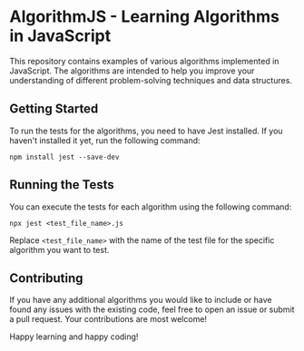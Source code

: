# AlgorithmJS - Learning Algorithms in JavaScript

This repository contains examples of various algorithms implemented in JavaScript. The algorithms are intended to help you improve your understanding of different problem-solving techniques and data structures.

## Getting Started

To run the tests for the algorithms, you need to have Jest installed. If you haven't installed it yet, run the following command:

```
npm install jest --save-dev
```

## Running the Tests

You can execute the tests for each algorithm using the following command:

```
npx jest <test_file_name>.js
```

Replace `<test_file_name>` with the name of the test file for the specific algorithm you want to test.

## Contributing

If you have any additional algorithms you would like to include or have found any issues with the existing code, feel free to open an issue or submit a pull request. Your contributions are most welcome!

Happy learning and happy coding!
